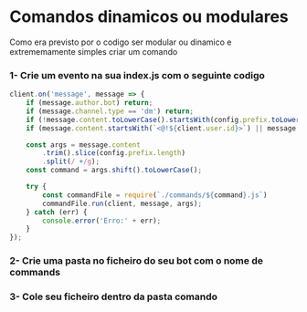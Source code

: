 # Comandos dinamicos ou modulares

Como era previsto por o codigo ser modular ou dinamico
e extrememamente simples criar um comando


### 1-   Crie um evento na sua index.js com o seguinte codigo ###

```javascript
client.on('message', message => {
    if (message.author.bot) return;
    if (message.channel.type == 'dm') return;
    if (!message.content.toLowerCase().startsWith(config.prefix.toLowerCase())) return;
    if (message.content.startsWith(`<@!${client.user.id}>`) || message.content.startsWith(`<@${client.user.id}>`)) return;

    const args = message.content
        .trim().slice(config.prefix.length)
        .split(/ +/g);
    const command = args.shift().toLowerCase();

    try {
        const commandFile = require(`./commands/${command}.js`)
        commandFile.run(client, message, args);
    } catch (err) {
        console.error('Erro:' + err);
    }
});
```

### 2-   Crie uma pasta no ficheiro do seu bot com o nome de **commands**  ###



### 3- Cole seu ficheiro dentro da pasta comando ###
